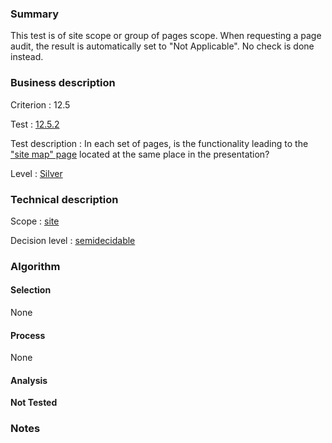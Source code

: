 ### Summary

This test is of site scope or group of pages scope. When requesting a page audit, the result is automatically set to "Not Applicable". No check is done instead.

### Business description

Criterion : 12.5

Test :
[12.5.2](http://www.accessiweb.org/index.php/accessiweb-22-english-version.html#test-12-5-2)

Test description : In each set of pages, is the functionality leading to
the ["site map"
page](http://www.accessiweb.org/index.php/glossary-76.html#mPlanSite)
located at the same place in the presentation?

Level : [Silver](/en/category/rules-design/accessiweb-11/level/argent)

### Technical description

Scope : [site](/en/category/rules-design/accessiweb-11/scope/site)

Decision level :
[semidecidable](/en/category/rules-design/accessiweb-11/decision-level/semidecidable)

### Algorithm

#### Selection

None

#### Process

None

#### Analysis

**Not Tested**

### Notes


